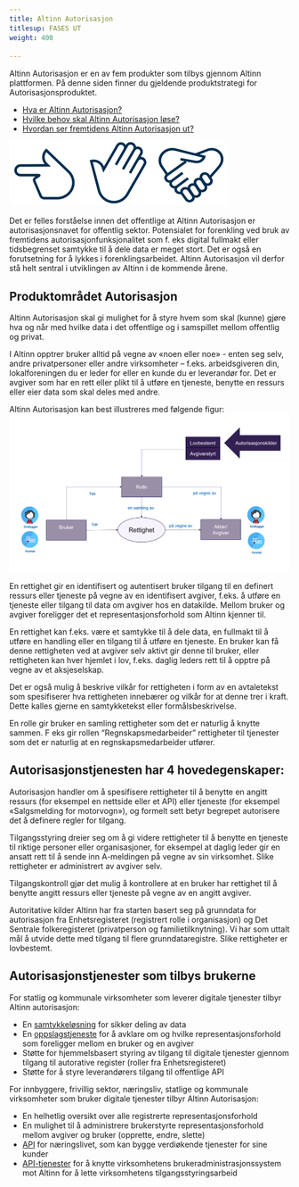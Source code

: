 ```yaml
---
title: Altinn Autorisasjon
titlesup: FASES UT
weight: 400

---
```

Altinn Autorisasjon er en av fem produkter som tilbys gjennom Altinn plattformen. På denne siden finner du gjeldende produktstrategi for Autorisasjonsproduktet.
- [Hva er Altinn Autorisasjon?](../autorisasjon/#produktområdet-autorisasjon)
- [Hvilke behov skal Altinn Autorisasjon løse?](../autorisasjon/fremtiden/autorisasjon_behov/)
- [Hvordan ser fremtidens Altinn Autorisasjon ut?](../autorisasjon/fremtiden/autorisasjon_maal/)


!["altinn autorisasjon"](../autorisasjon/logo.PNG)

Det er felles forståelse innen det offentlige at Altinn Autorisasjon er autorisasjonsnavet for offentlig
sektor. Potensialet for forenkling ved bruk av fremtidens autorisasjonfunksjonalitet som f. eks digital
fullmakt eller tidsbegrenset samtykke til å dele data er meget stort. Det er også en forutsetning for å
lykkes i forenklingsarbeidet. Altinn Autorisasjon vil derfor stå helt sentral i utviklingen av Altinn i de
kommende årene.

## Produktområdet Autorisasjon
Altinn Autorisasjon skal gi mulighet for å styre hvem som skal (kunne) gjøre hva og når med hvilke
data i det offentlige og i samspillet mellom offentlig og privat.

I Altinn opptrer bruker alltid på vegne av «noen eller noe» - enten seg selv, andre privatpersoner
eller andre virksomheter – f.eks. arbeidsgiveren din, lokalforeningen du er leder for eller en kunde du
er leverandør for. Det er avgiver som har en rett eller plikt til å utføre en tjeneste, benytte en ressurs
eller eier data som skal deles med andre.

Altinn Autorisasjon kan best illustreres med følgende figur:
!["Rollemodell"](../autorisasjon/autorisasjonsmodell.PNG)

En rettighet gir en identifisert og autentisert bruker tilgang til en definert ressurs eller tjeneste på
vegne av en identifisert avgiver, f.eks. å utføre en tjeneste eller tilgang til data om avgiver hos en
datakilde. Mellom bruker og avgiver foreligger det et representasjonsforhold som Altinn kjenner til.

En rettighet kan f.eks. være et samtykke til å dele data, en fullmakt til å utføre en handling eller en
tilgang til å utføre en tjeneste. En bruker kan få denne rettigheten ved at avgiver selv aktivt gir
denne til bruker, eller rettigheten kan hver hjemlet i lov, f.eks. daglig leders rett til å opptre på vegne
av et aksjeselskap.

Det er også mulig å beskrive vilkår for rettigheten i form av en avtaletekst som spesifiserer hva
rettigheten innebærer og vilkår for at denne trer i kraft. Dette kalles gjerne en samtykketekst eller
formålsbeskrivelse.

En rolle gir bruker en samling rettigheter som det er naturlig å knytte sammen. F eks gir rollen
“Regnskapsmedarbeider” rettigheter til tjenester som det er naturlig at en regnskapsmedarbeider
utfører. 

## Autorisasjonstjenesten har 4 hovedegenskaper:

Autorisasjon handler om å spesifisere rettigheter til å benytte en angitt ressurs (for eksempel en
nettside eller et API) eller tjeneste (for eksempel «Salgsmelding for motorvogn»), og formelt sett
betyr begrepet autorisere det å definere regler for tilgang.

Tilgangsstyring dreier seg om å gi videre rettigheter til å benytte en tjeneste til riktige personer eller
organisasjoner, for eksempel at daglig leder gir en ansatt rett til å sende inn A-meldingen på vegne av
sin virksomhet. Slike rettigheter er administrert av avgiver selv.

Tilgangskontroll gjør det mulig å kontrollere at en bruker har rettighet til å benytte angitt ressurs
eller tjeneste på vegne av en angitt avgiver.

Autoritative kilder Altinn har fra starten basert seg på grunndata for autorisasjon fra
Enhetsregisteret (registrert rolle i organisasjon) og Det Sentrale folkeregisteret (privatperson og
familietilknytning). Vi har som uttalt mål å utvide dette med tilgang til flere grunndataregistre. Slike
rettigheter er lovbestemt.

## Autorisasjonstjenester som tilbys brukerne

For statlig og kommunale virksomheter som leverer digitale tjenester tilbyr Altinn autorisasjon:
- En [samtykkeløsning](../samtykke/) for sikker deling av data 
- En [oppslagstjeneste](/docs/api/tjenesteeiere/rest/autorisasjon/hent_avgiver/) for å avklare om og hvilke representasjonsforhold som foreligger mellom
en bruker og en avgiver
- Støtte for hjemmelsbasert styring av tilgang til digitale tjenester gjennom tilgang til
autorative register (roller fra Enhetsregisteret)
- Støtte for å styre leverandørers tilgang til offentlige API

For innbyggere, frivillig sektor, næringsliv, statlige og kommunale virksomheter som bruker digitale
tjenester tilbyr Altinn Autorisasjon:
- En helhetlig oversikt over alle registrerte representasjonsforhold
- En mulighet til å administrere brukerstyrte representasjonsforhold mellom avgiver og bruker
(opprette, endre, slette)
- [API](/docs/api/) for næringslivet, som kan bygge verdiøkende tjenester for sine kunder
- [API-tjenester](/docs/api/rest/autorisasjon/) for å knytte virksomhetens brukeradministrasjonssystem mot Altinn for å lette
virksomhetens tilgangsstyringsarbeid
